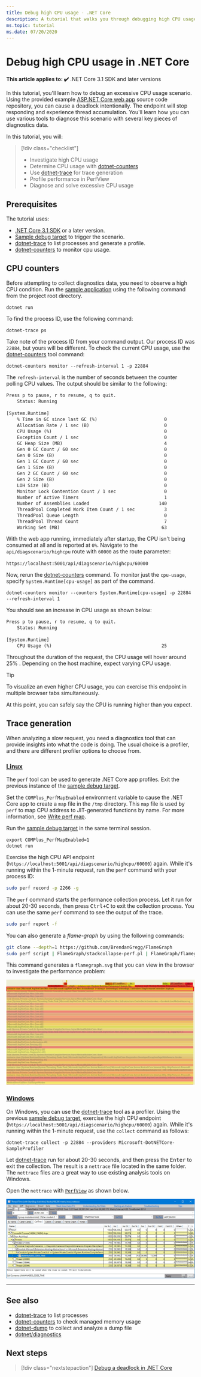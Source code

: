 ```yaml
---
title: Debug high CPU usage - .NET Core
description: A tutorial that walks you through debugging high CPU usage in .NET Core.
ms.topic: tutorial
ms.date: 07/20/2020
---
```


# Debug high CPU usage in .NET Core

**This article applies to: ✔️** .NET Core 3.1 SDK and later versions

In this tutorial, you'll learn how to debug an excessive CPU usage scenario. Using the provided example [ASP.NET Core web app](/samples/dotnet/samples/diagnostic-scenarios) source code repository, you can cause a deadlock intentionally. The endpoint will stop responding and experience thread accumulation. You'll learn how you can use various tools to diagnose this scenario with several key pieces of diagnostics data.

In this tutorial, you will:

> [!div class="checklist"]
>
> - Investigate high CPU usage
> - Determine CPU usage with [dotnet-counters](dotnet-counters.md)
> - Use [dotnet-trace](dotnet-trace.md) for trace generation
> - Profile performance in PerfView
> - Diagnose and solve excessive CPU usage

## Prerequisites

The tutorial uses:

- [.NET Core 3.1 SDK](https://dotnet.microsoft.com/download/dotnet-core) or a later version.
- [Sample debug target](/samples/dotnet/samples/diagnostic-scenarios) to trigger the scenario.
- [dotnet-trace](dotnet-trace.md) to list processes and generate a profile.
- [dotnet-counters](dotnet-counters.md) to monitor cpu usage.

## CPU counters

Before attempting to collect diagnostics data, you need to observe a high CPU condition. Run the [sample application](/samples/dotnet/samples/diagnostic-scenarios) using the following command from the project root directory.

```dotnetcli
dotnet run
```

To find the process ID, use the following command:

```dotnetcli
dotnet-trace ps
```

Take note of the process ID from your command output. Our process ID was `22884`, but yours will be different. To check the current CPU usage, use the [dotnet-counters](dotnet-counters.md) tool command:

```dotnetcli
dotnet-counters monitor --refresh-interval 1 -p 22884
```

The `refresh-interval` is the number of seconds between the counter polling CPU values. The output should be similar to the following:

```console
Press p to pause, r to resume, q to quit.
    Status: Running

[System.Runtime]
    % Time in GC since last GC (%)                         0
    Allocation Rate / 1 sec (B)                            0
    CPU Usage (%)                                          0
    Exception Count / 1 sec                                0
    GC Heap Size (MB)                                      4
    Gen 0 GC Count / 60 sec                                0
    Gen 0 Size (B)                                         0
    Gen 1 GC Count / 60 sec                                0
    Gen 1 Size (B)                                         0
    Gen 2 GC Count / 60 sec                                0
    Gen 2 Size (B)                                         0
    LOH Size (B)                                           0
    Monitor Lock Contention Count / 1 sec                  0
    Number of Active Timers                                1
    Number of Assemblies Loaded                          140
    ThreadPool Completed Work Item Count / 1 sec           3
    ThreadPool Queue Length                                0
    ThreadPool Thread Count                                7
    Working Set (MB)                                      63
```

With the web app running, immediately after startup, the CPU isn't being consumed at all and is reported at `0%`. Navigate to the `api/diagscenario/highcpu` route with `60000` as the route parameter:

`https://localhost:5001/api/diagscenario/highcpu/60000`

Now, rerun the [dotnet-counters](dotnet-counters.md) command. To monitor just the `cpu-usage`, specify `System.Runtime[cpu-usage]` as part of the command.

```dotnetcli
dotnet-counters monitor --counters System.Runtime[cpu-usage] -p 22884 --refresh-interval 1
```

You should see an increase in CPU usage as shown below:

```console
Press p to pause, r to resume, q to quit.
    Status: Running

[System.Runtime]
    CPU Usage (%)                                         25
```

Throughout the duration of the request, the CPU usage will hover around 25% . Depending on the host machine, expect varying CPU usage.

> [!TIP]
> To visualize an even higher CPU usage, you can exercise this endpoint in multiple browser tabs simultaneously.

At this point, you can safely say the CPU is running higher than you expect.

## Trace generation

When analyzing a slow request, you need a diagnostics tool that can provide insights into what the code is doing. The usual choice is a profiler, and there are different profiler options to choose from.

### [Linux](#tab/linux)

The `perf` tool can be used to generate .NET Core app profiles. Exit the previous instance of the [sample debug target](/samples/dotnet/samples/diagnostic-scenarios).

Set the `COMPlus_PerfMapEnabled` environment variable to cause the .NET Core app to create a `map` file in the `/tmp` directory. This `map` file is used by `perf` to map CPU address to JIT-generated functions by name. For more information, see [Write perf map](../run-time-config/debugging-profiling.md#write-perf-map).

Run the [sample debug target](/samples/dotnet/samples/diagnostic-scenarios) in the same terminal session.

```dotnetcli
export COMPlus_PerfMapEnabled=1
dotnet run
```

Exercise the high CPU API endpoint (`https://localhost:5001/api/diagscenario/highcpu/60000`) again. While it's running within the 1-minute request, run the `perf` command with your process ID:

```bash
sudo perf record -p 2266 -g
```

The `perf` command starts the performance collection process. Let it run for about 20-30 seconds, then press <kbd>Ctrl+C</kbd> to exit the collection process. You can use the same `perf` command to see the output of the trace.

```bash
sudo perf report -f
```

You can also generate a _flame-graph_ by using the following commands:

```bash
git clone --depth=1 https://github.com/BrendanGregg/FlameGraph
sudo perf script | FlameGraph/stackcollapse-perf.pl | FlameGraph/flamegraph.pl > flamegraph.svg
```

This command generates a `flamegraph.svg` that you can view in the browser to investigate the performance problem:

[![Flame graph SVG image](media/flamegraph.jpg)](media/flamegraph.jpg#lightbox)

### [Windows](#tab/windows)

On Windows, you can use the [dotnet-trace](dotnet-trace.md) tool as a profiler. Using the previous [sample debug target](/samples/dotnet/samples/diagnostic-scenarios), exercise the high CPU endpoint (`https://localhost:5001/api/diagscenario/highcpu/60000`) again. While it's running within the 1-minute request, use the `collect` command as follows:

```dotnetcli
dotnet-trace collect -p 22884 --providers Microsoft-DotNETCore-SampleProfiler
```

Let [dotnet-trace](dotnet-trace.md) run for about 20-30 seconds, and then press the <kbd>Enter</kbd> to exit the collection. The result is a `nettrace` file located in the same folder. The `nettrace` files are a great way to use existing analysis tools on Windows.

Open the `nettrace` with [`PerfView`](https://github.com/microsoft/perfview/blob/master/documentation/Downloading.md) as shown below.

[![PerfView image](media/perfview.jpg)](media/perfview.jpg#lightbox)

---

## See also

- [dotnet-trace](dotnet-trace.md) to list processes
- [dotnet-counters](dotnet-counters.md) to check managed memory usage
- [dotnet-dump](dotnet-dump.md) to collect and analyze a dump file
- [dotnet/diagnostics](https://github.com/dotnet/diagnostics/tree/master/documentation/tutorial)

## Next steps

> [!div class="nextstepaction"]
> [Debug a deadlock in .NET Core](debug-deadlock.md)
